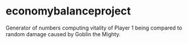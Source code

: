 # economybalanceproject
Generator of numbers computing vitality of Player 1 being compared to random damage caused by Goblin the Mighty.
